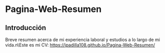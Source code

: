 # Pagina-Web-Resumen
## Introducción
Breve resumen acerca de mi experiencia laboral y estudios a lo largo de mi vida.n\Este es mi CV: https://jpadilla108.github.io/Pagina-Web-Resumen/
